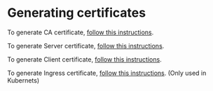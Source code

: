 # Generating certificates

To generate CA certificate, [follow this instructions](ca/README.md).

To generate Server certificate, [follow this instructions](client/README.md).

To generate Client certificate, [follow this instructions](server/README.md).

To generate Ingress certificate, [follow this instructions](ingress/README.md). (Only used in Kubernets)